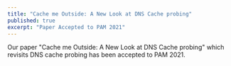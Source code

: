 ```yaml
---
title: "Cache me Outside: A New Look at DNS Cache probing"
published: true
excerpt: "Paper Accepted to PAM 2021"
---
```


Our paper "Cache me Outside: A New Look at DNS Cache probing" which revisits DNS cache probing has been accepted to PAM 2021.